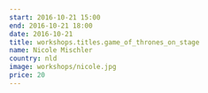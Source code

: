 ```yaml
---
start: 2016-10-21 15:00
end: 2016-10-21 18:00
date: 2016-10-21
title: workshops.titles.game_of_thrones_on_stage
name: Nicole Mischler
country: nld
image: workshops/nicole.jpg
price: 20
---
```


